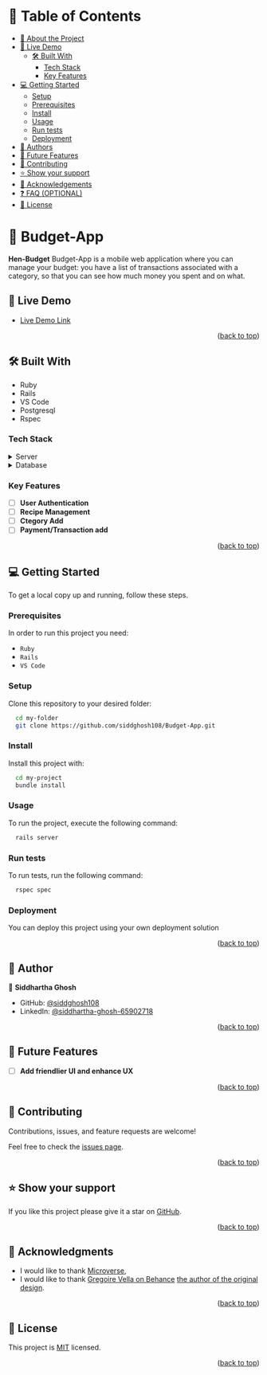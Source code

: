 <a name="readme-top"></a>

<!-- TABLE OF CONTENTS -->

# 📗 Table of Contents

- [📖 About the Project](#about-project)
- [🚀 Live Demo ](#-live-demo-)
    - [🛠 Built With](#built-with)
        - [Tech Stack](#tech-stack)
        - [Key Features](#key-features)
- [💻 Getting Started](#getting-started)
    - [Setup](#setup)
    - [Prerequisites](#prerequisites)
    - [Install](#install)
    - [Usage](#usage)
    - [Run tests](#run-tests)
    - [Deployment](#deployment)
- [👥 Authors](#authors)
- [🔭 Future Features](#future-features)
- [🤝 Contributing](#contributing)
- [⭐️ Show your support](#support)
- [🙏 Acknowledgements](#acknowledgements)
- [❓ FAQ (OPTIONAL)](#faq)
- [📝 License](#license)

<!-- PROJECT DESCRIPTION -->

# 📖 Budget-App

**Hen-Budget** Budget-App is a mobile web application where you can manage your budget: you have a list of transactions associated with a category, so that you can see how much money you spent and on what.

<!-- LIVE DEMO -->

## 🚀 Live Demo <a name="live-demo"></a>

- [Live Demo Link](https://sidds-budget-app.onrender.com)

<p align="right">(<a href="#readme-top">back to top</a>)</p>

## 🛠 Built With <a name="built-with"></a>

  - Ruby
  - Rails
  - VS Code
  - Postgresql
  - Rspec

### Tech Stack <a name="tech-stack"></a>

<details>
  <summary>Server</summary>
  <ul>
    <li><a href="https://rubyonrails.org/">Ruby on Rails</a></li>
  </ul>
</details>

<details>
<summary>Database</summary>
  <ul>
    <li><a href="https://www.postgresql.org/">PostgreSQL</a></li>
  </ul>
</details>

<!-- Features -->

### Key Features <a name="key-features"></a>

- [ ] **User Authentication**
- [ ] **Recipe Management**
- [ ] **Ctegory Add**
- [ ] **Payment/Transaction add**

<p align="right">(<a href="#readme-top">back to top</a>)</p>

<!-- GETTING STARTED -->

## 💻 Getting Started <a name="getting-started"></a>

To get a local copy up and running, follow these steps.

### Prerequisites

In order to run this project you need:

- `Ruby`
- `Rails`
- `VS Code`

### Setup

Clone this repository to your desired folder:

```sh
  cd my-folder
  git clone https://github.com/siddghosh108/Budget-App.git
```

### Install

Install this project with:

```sh
  cd my-project
  bundle install
```

### Usage

To run the project, execute the following command:

```sh
  rails server
```

### Run tests

To run tests, run the following command:

```sh
  rspec spec
```

### Deployment

You can deploy this project using your own deployment solution

<p align="right">(<a href="#readme-top">back to top</a>)</p>

<!-- AUTHORS -->

## 👥 Author <a name="authors"></a>

👤 **Siddhartha Ghosh**

- GitHub: [@siddghosh108](https://github.com/siddghosh108)
- LinkedIn: [@siddhartha-ghosh-65902718](https://www.linkedin.com/in/siddhartha-ghosh-65902718/)

<p align="right">(<a href="#readme-top">back to top</a>)</p>

<!-- FUTURE FEATURES -->

## 🔭 Future Features <a name="future-features"></a>

- [ ] **Add friendlier UI and enhance UX**

<p align="right">(<a href="#readme-top">back to top</a>)</p>

<!-- CONTRIBUTING -->

## 🤝 Contributing <a name="contributing"></a>

Contributions, issues, and feature requests are welcome!

Feel free to check the [issues page](../../issues/).

<p align="right">(<a href="#readme-top">back to top</a>)</p>

<!-- SUPPORT -->

## ⭐️ Show your support <a name="support"></a>

If you like this project please give it a star on [GitHub](git@github.com:siddghosh108/Budget-App.git).

<p align="right">(<a href="#readme-top">back to top</a>)</p>

<!-- ACKNOWLEDGEMENTS -->

## 🙏 Acknowledgments <a name="acknowledgements"></a>

- I would like to thank [Microverse](https://bit.ly/MicroverseTN),
- I would like to thank [ Gregoire Vella on Behance](https://www.behance.net/gregoirevella) [the author of the original design](https://www.behance.net/gallery/19759151/Snapscan-iOs-design-and-branding?tracking_source=).

<p align="right">(<a href="#readme-top">back to top</a>)</p>

<!-- LICENSE -->

## 📝 License <a name="license"></a>

This project is [MIT](./LICENSE) licensed.

<p align="right">(<a href="#readme-top">back to top</a>)</p>
